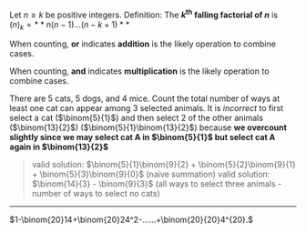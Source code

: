 Let $n \geq k$ be positive integers.
Definition: The **$k^\textrm{th}$ falling factorial of $n$** is $(n)_{k}=**n(n-1)\ldots(n-k+1)**$

When counting, **or** indicates **addition** is the likely operation to combine cases.

When counting, **and** indicates **multiplication** is the likely operation to combine cases.

There are 5 cats, 5 dogs, and 4 mice. Count the total number of ways at least one cat can appear among 3 selected animals.
It is *incorrect* to first select a cat ($\binom{5}{1}$) and then select $2$ of the other animals ($\binom{13}{2}$) ($\binom{5}{1}\binom{13}{2}$) because **we overcount slightly since we may select cat A in $\binom{5}{1}$ but select cat A again in $\binom{13}{2}$**
> valid solution: $\binom{5}{1}\binom{9}{2} + \binom{5}{2}\binom{9}{1} + \binom{5}{3}\binom{9}{0}$ (naive summation)
> valid solution: $\binom{14}{3} - \binom{9}{3}$ (all ways to select three animals - number of ways to select no cats)

***
$1-\binom{20}14+\binom{20}24^2-......+\binom{20}{20}4^{20}.$